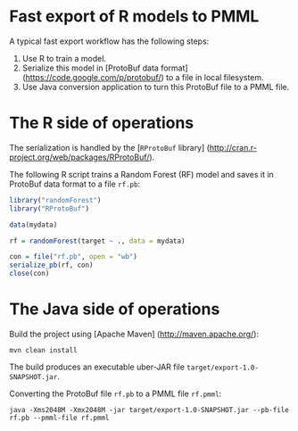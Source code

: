 Fast export of R models to PMML
===============================

A typical fast export workflow has the following steps:

1. Use R to train a model.
2. Serialize this model in [ProtoBuf data format] (https://code.google.com/p/protobuf/) to a file in local filesystem.
3. Use Java conversion application to turn this ProtoBuf file to a PMML file.

# The R side of operations #

The serialization is handled by the [`RProtoBuf` library] (http://cran.r-project.org/web/packages/RProtoBuf/).

The following R script trains a Random Forest (RF) model and saves it in ProtoBuf data format to a file `rf.pb`:
```R
library("randomForest")
library("RProtoBuf")

data(mydata)

rf = randomForest(target ~ ., data = mydata)

con = file("rf.pb", open = "wb")
serialize_pb(rf, con)
close(con)
```

# The Java side of operations #

Build the project using [Apache Maven] (http://maven.apache.org/):
```
mvn clean install
```

The build produces an executable uber-JAR file `target/export-1.0-SNAPSHOT.jar`.

Converting the ProtoBuf file `rf.pb` to a PMML file `rf.pmml`:
```
java -Xms2048M -Xmx2048M -jar target/export-1.0-SNAPSHOT.jar --pb-file rf.pb --pmml-file rf.pmml
```
